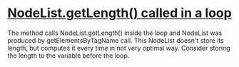 # [NodeList.getLength() called in a loop](https://spotbugs.readthedocs.io/en/latest/bugDescriptions.html#IIL_ELEMENTS_GET_LENGTH_IN_LOOP)

 The method calls NodeList.getLength() inside the loop and NodeList was produced by getElementsByTagName call.
This NodeList doesn't store its length, but computes it every time in not very optimal way.
Consider storing the length to the variable before the loop.
